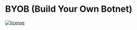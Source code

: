 # BYOB (Build Your Own Botnet)
[![license](https://img.shields.io/badge/license-brightgreen)](https://github.com/colental/byob/master/LICENSE)
